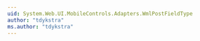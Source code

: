```yaml
---
uid: System.Web.UI.MobileControls.Adapters.WmlPostFieldType
author: "tdykstra"
ms.author: "tdykstra"
---
```

